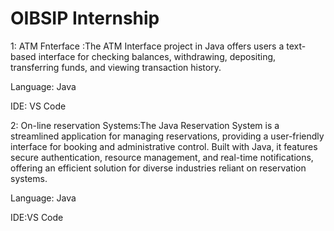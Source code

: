 # OIBSIP Internship


 1: ATM Fnterface :The ATM Interface project in Java offers users a text-based interface for checking balances, withdrawing, depositing, transferring funds, and viewing transaction history. 
 
Language: Java

IDE: VS Code

2: On-line reservation Systems:The Java Reservation System is a streamlined application for managing reservations, providing a user-friendly interface for booking and administrative control. Built with Java, it features secure authentication, resource management, and real-time notifications, offering an efficient solution for diverse industries reliant on reservation systems.

Language: Java

IDE:VS Code
